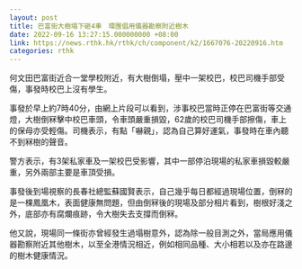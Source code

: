 ```yaml
---
layout: post
title: 巴富街大樹塌下砸4車　環團倡用儀器勘察附近樹木
date: 2022-09-16 13:27:15.000000000 +08:00
link: https://news.rthk.hk/rthk/ch/component/k2/1667076-20220916.htm
categories: rthk
---
```


何文田巴富街近合一堂學校附近，有大樹倒塌，壓中一架校巴，校巴司機手部受傷，事發時校巴上沒有學生。

事發於早上約7時40分，由網上片段可以看到，涉事校巴當時正停在巴富街等交通燈，大樹倒冧擊中校巴車頭，令車頭嚴重損毀，62歲的校巴司機手部擦傷，車上的保母亦受輕傷。司機表示，有點「嚇親」，認為自己算好運氣，事發時在車內聽不到冧樹的聲音。

警方表示，有3架私家車及一架校巴受影響，其中一部停泊現場的私家車損毀較嚴重，另外兩部主要是車頂受損。

事發後到場視察的長春社總監蘇國賢表示，自己幾乎每日都經過現場位置，倒冧的是一棵鳳凰木，表面健康無問題，但由倒冧後的現場及部分相片看到，樹根好淺之外，底部亦有腐爛痕跡，令大樹失去支撐而倒冧。

他又說，現場同一條街亦曾經發生過塌樹意外，認為除一般目測之外，當局應用儀器勘察附近其他樹木，以至全港情況相近，例如相同品種、大小相若以及亦在路邊的樹木健康情況。
